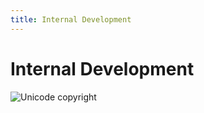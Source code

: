 ```yaml
---
title: Internal Development
---
```


# Internal Development

![Unicode copyright](https://www.unicode.org/img/hb_notice.gif)
